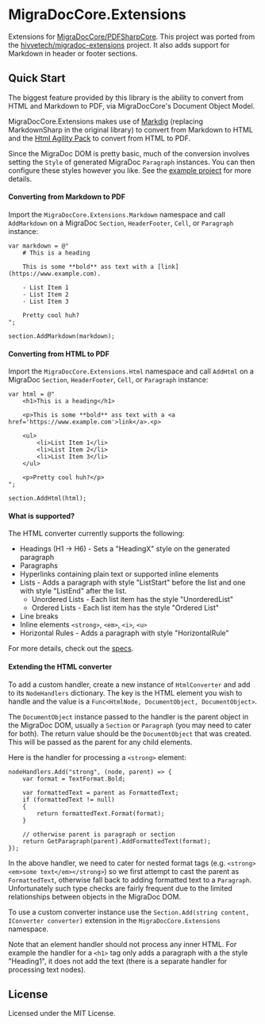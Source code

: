 # MigraDocCore.Extensions

Extensions for [MigraDocCore/PDFSharpCore](https://github.com/ststeiger/PdfSharpCore). This project was ported from the [hivvetech/migradoc-extensions](https://github.com/hivvetech/migradoc-extensions) project. It also adds support for Markdown in header or footer sections.

## Quick Start

The biggest feature provided by this library is the ability to convert from HTML and Markdown to PDF, via MigraDocCore's Document Object Model.

MigraDocCore.Extensions makes use of [Markdig](https://github.com/xoofx/markdig) (replacing MarkdownSharp in the original library) to convert from Markdown to HTML and the [Html Agility Pack](http://htmlagilitypack.codeplex.com/) to convert from HTML to PDF.

Since the MigraDoc DOM is pretty basic, much of the conversion involves setting the `Style` of generated MigraDoc `Paragraph` instances. You can then configure these styles however you like. See the [example project](https://github.com/Extragorey/migradoccore-extensions/blob/master/MigraDocCore.Extensions.Examples/Program.cs#L59) for more details.

#### Converting from Markdown to PDF

Import the `MigraDocCore.Extensions.Markdown` namespace and call `AddMarkdown` on a MigraDoc `Section`, `HeaderFooter`, `Cell`, or `Paragraph` instance:


	var markdown = @"
		# This is a heading

		This is some **bold** ass text with a [link](https://www.example.com).

		- List Item 1
		- List Item 2
		- List Item 3

		Pretty cool huh?
	";

	section.AddMarkdown(markdown);


#### Converting from HTML to PDF

Import the `MigraDocCore.Extensions.Html` namespace and call `AddHtml` on a MigraDoc `Section`, `HeaderFooter`, `Cell`, or `Paragraph` instance:


	var html = @"
		<h1>This is a heading</h1>

		<p>This is some **bold** ass text with a <a href='https://www.example.com'>link</a>.<p>

		<ul>
			<li>List Item 1</li>
			<li>List Item 2</li>
			<li>List Item 3</li>
		</ul>

		<p>Pretty cool huh?</p>
	";

	section.AddHtml(html);
	
#### What is supported?

The HTML converter currently supports the following:

- Headings (H1 -> H6) - Sets a "HeadingX" style on the generated paragraph
- Paragraphs
- Hyperlinks containing plain text or supported inline elements
- Lists - Adds a paragraph with style "ListStart" before the list and one with style "ListEnd" after the list.
  - Unordered Lists - Each list item has the style "UnorderedList"
  - Ordered Lists - Each list item has the style "Ordered List"
- Line breaks 
- Inline elements `<strong>`, `<em>`, `<i>`, `<u>`
- Horizontal Rules - Adds a paragraph with style "HorizontalRule"

For more details, check out the [specs](https://github.com/benfoster/MigraDoc.Extensions/blob/master/src/specs/MigraDoc.Extensions.Html.Specs/converting_tags.cs).


#### Extending the HTML converter

To add a custom handler, create a new instance of `HtmlConverter` and add to its `NodeHandlers` dictionary. The key is the HTML element you wish to handle and the value is a `Func<HtmlNode, DocumentObject, DocumentObject>`.

The `DocumentObject` instance passed to the handler is the parent object in the MigraDoc DOM, usually a `Section` or `Paragraph` (you may need to cater for both). The return value should be the `DocumentObject` that was created. This will be passed as the parent for any child elements. 

Here is the handler for processing a `<strong>` element:

    nodeHandlers.Add("strong", (node, parent) => {
        var format = TextFormat.Bold;
        
        var formattedText = parent as FormattedText;
        if (formattedText != null)
        {
            return formattedText.Format(format);
        }

        // otherwise parent is paragraph or section
        return GetParagraph(parent).AddFormattedText(format);
    });

In the above handler, we need to cater for nested format tags (e.g. `<strong><em>some text</em></strong>`) so we first attempt to cast the parent as `FormattedText`, otherwise fall back to adding formatted text to a `Paragraph`. Unfortunately such type checks are fairly frequent due to the limited relationships between objects in the MigraDoc DOM.

To use a custom converter instance use the `Section.Add(string content, IConverter converter)` extension in the `MigraDocCore.Extensions` namespace.

Note that an element handler should not process any inner HTML. For example the handler for a `<h1>` tag only adds a paragraph with a the style "Heading1", it does not add the text (there is a separate handler for processing text nodes).


## License

Licensed under the MIT License.